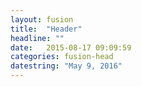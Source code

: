 ```yaml
---
layout: fusion
title:  "Header"
headline: ""
date:   2015-08-17 09:09:59
categories: fusion-head
datestring: "May 9, 2016"
---
```

